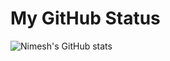# My GitHub Status

![Nimesh's GitHub stats](https://github-readme-stats.vercel.app/api?username=panchalnimesh&theme=dark&show_icons=true)

